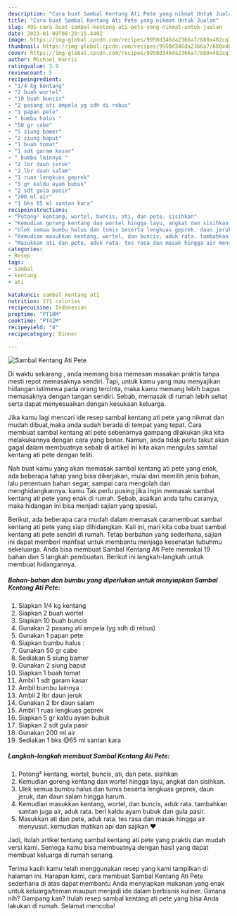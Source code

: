 ```yaml
---
description: "Cara buat Sambal Kentang Ati Pete yang nikmat Untuk Jualan"
title: "Cara buat Sambal Kentang Ati Pete yang nikmat Untuk Jualan"
slug: 495-cara-buat-sambal-kentang-ati-pete-yang-nikmat-untuk-jualan
date: 2021-01-09T08:20:15.440Z
image: https://img-global.cpcdn.com/recipes/9950d346da2366a7/680x482cq70/sambal-kentang-ati-pete-foto-resep-utama.jpg
thumbnail: https://img-global.cpcdn.com/recipes/9950d346da2366a7/680x482cq70/sambal-kentang-ati-pete-foto-resep-utama.jpg
cover: https://img-global.cpcdn.com/recipes/9950d346da2366a7/680x482cq70/sambal-kentang-ati-pete-foto-resep-utama.jpg
author: Michael Harris
ratingvalue: 3.9
reviewcount: 5
recipeingredient:
- "1/4 kg kentang"
- "2 buah wortel"
- "10 buah buncis"
- "2 pasang ati ampela yg sdh di rebus"
- "1 papan pete"
- " bumbu halus "
- "50 gr cabe"
- "5 siung bamer"
- "2 siung baput"
- "1 buah tomat"
- "1 sdt garam kasar"
- " bumbu lainnya "
- "2 lbr daun jeruk"
- "2 lbr daun salam"
- "1 ruas lengkuas geprek"
- "5 gr kaldu ayam bubuk"
- "2 sdt gula pasir"
- "200 ml air"
- "1 bks 65 ml santan kara"
recipeinstructions:
- "Potong² kentang, wortel, buncis, ati, dan pete. sisihkan"
- "Kemudian goreng kentang dan wortel hingga layu, angkat dan sisihkan."
- "Ulek semua bumbu halus dan tumis beserta lengkuas geprek, daun jeruk, dan daun salam hingga harum."
- "Kemudian masukkan kentang, wortel, dan buncis, aduk rata. tambahkan santan juga air, aduk rata. beri kaldu ayam bubuk dan gula pasir."
- "Masukkan ati dan pete, aduk rata. tes rasa dan masak hingga air menyusut. kemudian matikan api dan sajikan ♥️"
categories:
- Resep
tags:
- sambal
- kentang
- ati

katakunci: sambal kentang ati 
nutrition: 271 calories
recipecuisine: Indonesian
preptime: "PT10M"
cooktime: "PT42M"
recipeyield: "4"
recipecategory: Dinner

---
```



![Sambal Kentang Ati Pete](https://img-global.cpcdn.com/recipes/9950d346da2366a7/680x482cq70/sambal-kentang-ati-pete-foto-resep-utama.jpg)

Di waktu  sekarang , anda memang bisa memesan masakan praktis tanpa mesti repot memasaknya sendiri. Tapi, untuk kamu yang mau menyajikan hidangan istimewa pada orang tercinta, maka kamu memang lebih bagus memasaknya dengan tangan sendiri. Sebab, memasak di rumah lebih sehat serta dapat menyesuaikan dengan kesukaan keluarga.

Jika kamu lagi mencari ide resep sambal kentang ati pete yang nikmat dan mudah dibuat,maka anda sudah berada di tempat yang tepat. Cara membuat sambal kentang ati pete  sebenarnya gampang dilakukan jika kita melakukannya dengan cara yang benar. Namun, anda tidak perlu takut akan gagal dalam membuatnya 
sebab di artikel ini kita akan mengulas sambal kentang ati pete dengan teliti.  



Nah buat kamu yang akan memasak sambal kentang ati pete yang enak, ada beberapa tahap yang bisa dikerjakan, mulai dari memilih jenis bahan, lalu penentuan bahan segar, sampai cara mengolah dan menghidangkannya. kamu Tak perlu pusing jika ingin memasak sambal kentang ati pete yang enak di rumah. Sebab, asalkan anda  tahu caranya, maka hidangan ini bisa menjadi sajian yang spesial.

Berikut, ada beberapa cara mudah dalam memasak caramembuat sambal kentang ati pete yang siap dihidangkan. Kali ini, mari kita coba buat sambal kentang ati pete sendiri di rumah. Tetap berbahan yang sederhana, sajian ini dapat memberi manfaat untuk membantu menjaga kesehatan tubuhmu sekeluarga. Anda bisa membuat Sambal Kentang Ati Pete memakai 19 bahan dan 5 langkah pembuatan. Berikut ini langkah-langkah untuk membuat hidangannya.

<!--inarticleads1-->

##### Bahan-bahan dan bumbu yang diperlukan untuk menyiapkan Sambal Kentang Ati Pete:

1. Siapkan 1/4 kg kentang
1. Siapkan 2 buah wortel
1. Siapkan 10 buah buncis
1. Gunakan 2 pasang ati ampela (yg sdh di rebus)
1. Gunakan 1 papan pete
1. Siapkan  bumbu halus :
1. Gunakan 50 gr cabe
1. Sediakan 5 siung bamer
1. Gunakan 2 siung baput
1. Siapkan 1 buah tomat
1. Ambil 1 sdt garam kasar
1. Ambil  bumbu lainnya :
1. Ambil 2 lbr daun jeruk
1. Gunakan 2 lbr daun salam
1. Ambil 1 ruas lengkuas geprek
1. Siapkan 5 gr kaldu ayam bubuk
1. Siapkan 2 sdt gula pasir
1. Gunakan 200 ml air
1. Sediakan 1 bks @65 ml santan kara




<!--inarticleads2-->

##### Langkah-langkah membuat Sambal Kentang Ati Pete:

1. Potong² kentang, wortel, buncis, ati, dan pete. sisihkan
1. Kemudian goreng kentang dan wortel hingga layu, angkat dan sisihkan.
1. Ulek semua bumbu halus dan tumis beserta lengkuas geprek, daun jeruk, dan daun salam hingga harum.
1. Kemudian masukkan kentang, wortel, dan buncis, aduk rata. tambahkan santan juga air, aduk rata. beri kaldu ayam bubuk dan gula pasir.
1. Masukkan ati dan pete, aduk rata. tes rasa dan masak hingga air menyusut. kemudian matikan api dan sajikan ♥️




Jadi, itulah artikel tentang  sambal kentang ati pete  yang praktis dan mudah versi kami. Semoga kamu bisa membuatnya dengan hasil yang dapat membuat keluarga di rumah senang. 

Terima kasih kamu telah menggunakan resep yang kami tampilkan di halaman ini. Harapan kami, cara membuat  Sambal Kentang Ati Pete sederhana di atas dapat membantu Anda menyiapkan makanan yang enak untuk keluarga/teman maupun menjadi ide dalam berbisnis kuliner. Gimana nih? Gampang kan? Itulah resep sambal kentang ati pete yang bisa Anda lakukan di rumah. Selamat mencoba!

